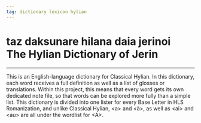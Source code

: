 ```yaml
---
tag: dictionary lexicon hylian
---
```

# taz daksunare hilana daia jerinoi<br>The Hylian Dictionary of Jerin
---
This is an English-language dictionary for Classical Hylian. In this dictionary, each word receives a full definition as well as a list of glosses or translations. Within this project, this means that every word gets its own dedicated note file, so that words can be explored more fully than a simple list. This dictionary is divided into one lister for every Base Letter in HLS Romanization, and unlike Classical Hylian, \<a\> and \<ä>, as well as \<ai\> and \<au\> are all under the wordlist for \<A\>.